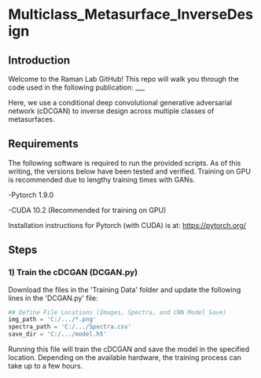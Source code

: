 # Multiclass_Metasurface_InverseDesign


## Introduction
Welcome to the Raman Lab GitHub! This repo will walk you through the code used in the following publication: ___

Here, we use a conditional deep convolutional generative adversarial network (cDCGAN) to inverse design across multiple classes of metasurfaces.

## Requirements
The following software is required to run the provided scripts. As of this writing, the versions below have been tested and verified. Training on GPU is recommended due to lengthy training times with GANs. 

-Pytorch 1.9.0

-CUDA 10.2 (Recommended for training on GPU)

Installation instructions for Pytorch (with CUDA) is at: https://pytorch.org/

## Steps
### 1) Train the cDCGAN (DCGAN.py)
Download the files in the 'Training Data' folder and update the following lines in the 'DCGAN.py' file:
```python
## Define File Locations (Images, Spectra, and CNN Model Save)
img_path = 'C:/.../*.png'
spectra_path = 'C:/.../Spectra.csv'
save_dir = 'C:/.../model.h5'
```
Running this file will train the cDCGAN and save the model in the specified location. Depending on the available hardware, the training process can take up to a few hours.
